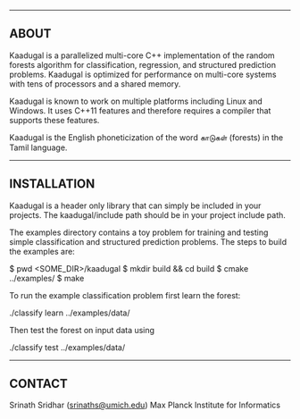 ------------------------
ABOUT
------------------------
Kaadugal is a parallelized multi-core C++ implementation of the random forests
algorithm for classification, regression, and structured prediction problems.
Kaadugal is optimized for performance on multi-core systems with tens
of processors and a shared memory.

Kaadugal is known to work on multiple platforms including Linux and Windows.
It uses C++11 features and therefore requires a compiler that supports
these features.

Kaadugal is the English phoneticization of the word காடுகள் (forests)
in the Tamil language.

------------------------
INSTALLATION
------------------------
Kaadugal is a header only library that can simply be included in your projects.
The kaadugal/include path should be in your project include path.

The examples directory contains a toy problem for training and testing simple
classification and structured prediction problems. The steps to build the
examples are:

$ pwd
<SOME_DIR>/kaadugal
$ mkdir build && cd build
$ cmake ../examples/
$ make

To run the example classification problem first learn the forest:

./classify learn ../examples/data/<DATA> <CONFIG>

Then test the forest on input data using

./classify test ../examples/data/<DATA> <CONFIG>

------------------------
CONTACT
------------------------
Srinath Sridhar (srinaths@umich.edu)
Max Planck Institute for Informatics
